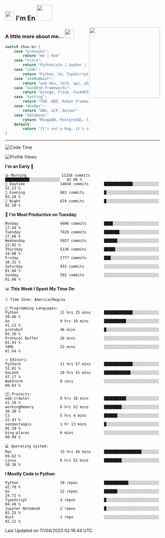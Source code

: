 <h2><img src="https://emojis.slackmojis.com/emojis/images/1531849430/4246/blob-sunglasses.gif?1531849430" width="30"/> I'm En <img src="https://media.giphy.com/media/12oufCB0MyZ1Go/giphy.gif" width="50"></h2>
<img align='right' src="https://media.giphy.com/media/M9gbBd9nbDrOTu1Mqx/giphy.gif" width="230">


### A little more about me... <img src="https://media.giphy.com/media/WUlplcMpOCEmTGBtBW/giphy.gif" width="30">  
<!--
```javascript
const zhou-en = {
    pronouns: "He" | "Him",
    title: "Pythonista" | "Gopher" | "Rustacean",
    code: ["Python", "Go", "Rust", "TypeScript"],
    askMeAbout: ["web dev", "tech", "app dev", "photography"],
    technologies: {
        backEnd: {
            python: ["Django", "Flask", "FaskAPI"],
            go: []
        },
        scraping: ["selenium", "scrapy", "spider"],
        testing: ["Robot Framework"],
        devOps: ["AWS", "Docker", "GCP", "Nginx"],
        databases: ["mongo", "postgresql", "sqlite"],
        misc: ["Firebase", "Heroku"]
    },
    architecture: ["Event Driven Architecture", "Microservices"],
    currentFocus: ["Temporal", "Rust"],
    funFact: "It's not a bug, it's a feature!"
};
```
  -->

```go
switch zhou-en {
    case "pronouns":
        return "He | Him"
    case "title":
        return "Pythonista | Gopher | Rustacean"
    case "code":
        return "Python, Go, TypeScript, Rust"
    case "askMeAbout":
        return "web dev, tech, api, photography, basketball"
    case "backEnd Frameworks":
        return "Django, Flask, FaskAPI, Temporal"
    case "testing":
        return "TDD, BDD, Robot Framework, pytest"
    case "devOps":
        return "AWS, GCP, Docker"
    case "database":
        return "MongoDB, PostgreSQL, Sqlit"
    default:
        return "It's not a bug, it's a feature!"
}
```




---
<!--START_SECTION:waka-->
![Code Time](http://img.shields.io/badge/Code%20Time-589%20hrs%2026%20mins-blue)

![Profile Views](http://img.shields.io/badge/Profile%20Views-0-blue)

**I'm an Early 🐤** 

```text
🌞 Morning                11328 commits       ███████████░░░░░░░░░░░░░░   42.08 % 
🌆 Daytime                14034 commits       █████████████░░░░░░░░░░░░   52.13 % 
🌃 Evening                883 commits         █░░░░░░░░░░░░░░░░░░░░░░░░   03.28 % 
🌙 Night                  674 commits         █░░░░░░░░░░░░░░░░░░░░░░░░   02.50 % 
```
📅 **I'm Most Productive on Tuesday** 

```text
Monday                   4696 commits        ████░░░░░░░░░░░░░░░░░░░░░   17.44 % 
Tuesday                  7429 commits        ███████░░░░░░░░░░░░░░░░░░   27.60 % 
Wednesday                5927 commits        ██████░░░░░░░░░░░░░░░░░░░   22.02 % 
Thursday                 5136 commits        █████░░░░░░░░░░░░░░░░░░░░   19.08 % 
Friday                   2777 commits        ███░░░░░░░░░░░░░░░░░░░░░░   10.32 % 
Saturday                 452 commits         ░░░░░░░░░░░░░░░░░░░░░░░░░   01.68 % 
Sunday                   502 commits         ░░░░░░░░░░░░░░░░░░░░░░░░░   01.86 % 
```


📊 **This Week I Spent My Time On** 

```text
🕑︎ Time Zone: America/Regina

💬 Programming Languages: 
Python                   11 hrs 25 mins      █████████████░░░░░░░░░░░░   50.46 % 
Go                       9 hrs 19 mins       ██████████░░░░░░░░░░░░░░░   41.13 % 
protobuf                 46 mins             █░░░░░░░░░░░░░░░░░░░░░░░░   03.39 % 
Protocol Buffer          26 mins             ░░░░░░░░░░░░░░░░░░░░░░░░░   01.93 % 
YAML                     22 mins             ░░░░░░░░░░░░░░░░░░░░░░░░░   01.64 % 

🔥 Editors: 
PyCharm                  11 hrs 57 mins      █████████████░░░░░░░░░░░░   52.81 % 
GoLand                   10 hrs 41 mins      ████████████░░░░░░░░░░░░░   47.17 % 
WebStorm                 0 secs              ░░░░░░░░░░░░░░░░░░░░░░░░░   00.03 % 

🐱‍💻 Projects: 
web-crawler              9 hrs 18 mins       ██████████░░░░░░░░░░░░░░░   41.10 % 
workingMemory            6 hrs 52 mins       ████████░░░░░░░░░░░░░░░░░   30.38 % 
CS                       5 hrs 4 mins        ██████░░░░░░░░░░░░░░░░░░░   22.43 % 
vendastaapis             1 hr 13 mins        █░░░░░░░░░░░░░░░░░░░░░░░░   05.39 % 
bing-places              6 mins              ░░░░░░░░░░░░░░░░░░░░░░░░░   00.49 % 

💻 Operating System: 
Mac                      15 hrs 46 mins      █████████████████░░░░░░░░   69.62 % 
Linux                    6 hrs 52 mins       ████████░░░░░░░░░░░░░░░░░   30.38 % 
```

**I Mostly Code in Python** 

```text
Python                   38 repos            ███████████░░░░░░░░░░░░░░   42.70 % 
Go                       22 repos            ██████░░░░░░░░░░░░░░░░░░░   24.72 % 
TypeScript               4 repos             █░░░░░░░░░░░░░░░░░░░░░░░░   04.49 % 
Jupyter Notebook         2 repos             █░░░░░░░░░░░░░░░░░░░░░░░░   02.25 % 
Rust                     1 repo              ░░░░░░░░░░░░░░░░░░░░░░░░░   01.12 % 
```




 Last Updated on 17/04/2023 02:16:44 UTC
<!--END_SECTION:waka-->
